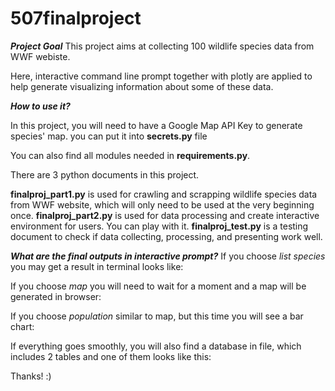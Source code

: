 # 507finalproject

***Project Goal***
This project aims at collecting 100 wildlife species data from WWF webiste.

Here, interactive command line prompt together with plotly are applied to help generate visualizing information about some of these data.

***How to use it?***

In this project, you will need to have a Google Map API Key to generate species' map. you can put it into **secrets.py** file

You can also find all modules needed in **requirements.py**.

There are 3 python documents in this project.

**finalproj_part1.py** is used for crawling and scrapping wildlife species data from WWF website, which will only need to be used at the very beginning once.
**finalproj_part2.py** is used for data processing and create interactive environment for users. You can play with it.
**finalproj_test.py** is a testing document to check if data collecting, processing, and presenting work well.

***What are the final outputs in interactive prompt?***
If you choose *list species*
you may get a result in terminal looks like:
<!-- https://github.com/xiccli/507finalproj/results_img/分支名master/图片文件夹名称/***.png or***.jpg -->

If you choose *map*
you will need to wait for a moment and a map will be generated in browser:

If you choose *population*
similar to map, but this time you will see a bar chart:

If everything goes smoothly, you will also find a database in file, which includes 2 tables and one of them looks like this:


Thanks! :)

